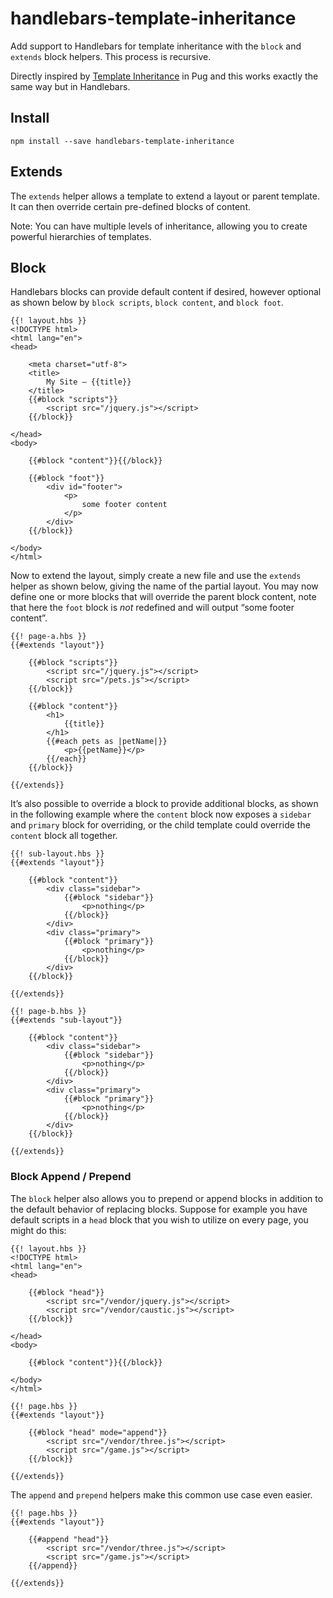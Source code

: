 # handlebars-template-inheritance
Add support to Handlebars for template inheritance with the `block` and `extends` block helpers. This process is recursive.

Directly inspired by [Template Inheritance][1] in Pug and this works exactly the same way but in Handlebars.

## Install

	npm install --save handlebars-template-inheritance

## Extends

The `extends` helper allows a template to extend a layout or parent template. It can then override certain pre-defined blocks of content.

Note: You can have multiple levels of inheritance, allowing you to create powerful hierarchies of templates.

## Block

Handlebars blocks can provide default content if desired, however optional as shown below by `block scripts`, `block content`, and `block foot`.

	{{! layout.hbs }}
	<!DOCTYPE html>
	<html lang="en">
	<head>
	
		<meta charset="utf-8">
		<title>
			My Site — {{title}}
		</title>
		{{#block "scripts"}}
			<script src="/jquery.js"></script>
		{{/block}}
	
	</head>
	<body>
	
		{{#block "content"}}{{/block}}
	
		{{#block "foot"}}
			<div id="footer">
				<p>
					some footer content
				</p>
			</div>
		{{/block}}
	
	</body>
	</html>

Now to extend the layout, simply create a new file and use the `extends` helper as shown below, giving the name of the partial layout. You may now define one or more blocks that will override the parent block content, note that here the `foot` block is _not_ redefined and will output “some footer content”.

	{{! page-a.hbs }}
	{{#extends "layout"}}
	
		{{#block "scripts"}}
			<script src="/jquery.js"></script>
			<script src="/pets.js"></script>
		{{/block}}
	
		{{#block "content"}}
			<h1>
				{{title}}
			</h1>
			{{#each pets as |petName|}}
				<p>{{petName}}</p>
			{{/each}}
		{{/block}}
	
	{{/extends}}

It’s also possible to override a block to provide additional blocks, as shown in the following example where the `content` block now exposes a `sidebar` and `primary` block for overriding, or the child template could override the `content` block all together.

	{{! sub-layout.hbs }}
	{{#extends "layout"}}
	
		{{#block "content"}}
			<div class="sidebar">
				{{#block "sidebar"}}
					<p>nothing</p>
				{{/block}}
			</div>
			<div class="primary">
				{{#block "primary"}}
					<p>nothing</p>
				{{/block}}
			</div>
		{{/block}}
	
	{{/extends}}

	{{! page-b.hbs }}
	{{#extends "sub-layout"}}
	
		{{#block "content"}}
			<div class="sidebar">
				{{#block "sidebar"}}
					<p>nothing</p>
				{{/block}}
			</div>
			<div class="primary">
				{{#block "primary"}}
					<p>nothing</p>
				{{/block}}
			</div>
		{{/block}}
	
	{{/extends}}

### Block Append / Prepend

The `block` helper also allows you to prepend or append blocks in addition to the default behavior of replacing blocks. Suppose for example you have default scripts in a `head` block that you wish to utilize on every page, you might do this:

	{{! layout.hbs }}
	<!DOCTYPE html>
	<html lang="en">
	<head>
	
		{{#block "head"}}
			<script src="/vendor/jquery.js"></script>
			<script src="/vendor/caustic.js"></script>
		{{/block}}
		
	</head>
	<body>
	
		{{#block "content"}}{{/block}}
		
	</body>
	</html>

	{{! page.hbs }}
	{{#extends "layout"}}
	
		{{#block "head" mode="append"}}
			<script src="/vendor/three.js"></script>
			<script src="/game.js"></script>
		{{/block}}
	
	{{/extends}}

The `append` and `prepend` helpers make this common use case even easier.

	{{! page.hbs }}
	{{#extends "layout"}}
	
		{{#append "head"}}
			<script src="/vendor/three.js"></script>
			<script src="/game.js"></script>
		{{/append}}
	
	{{/extends}}


[1]: https://pugjs.org/language/inheritance.html

